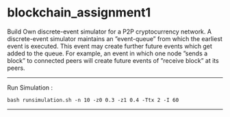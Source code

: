 # blockchain_assignment1
Build Own discrete-event simulator for a P2P cryptocurrency network.
A discrete-event simulator maintains an ”event-queue” from which the earliest event is executed. This event may create further future events which get added to the queue. For example, an event in which one node ”sends a block” to connected peers will create future events of ”receive block” at its peers.

---
Run Simulation : 
```
bash runsimulation.sh -n 10 -z0 0.3 -z1 0.4 -Ttx 2 -I 60
```

---

